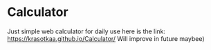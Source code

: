 # Calculator
Just simple web calculator for daily use
here is the link: https://krasotkaa.github.io/Calculator/
Will improve in future maybee)